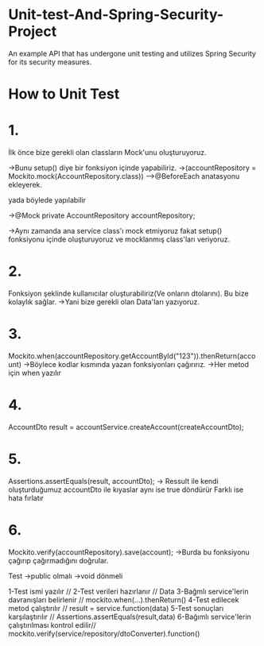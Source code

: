 # Unit-test-And-Spring-Security-Project
An example API that has undergone unit testing and utilizes Spring Security for its security measures.   


# How to Unit Test
# 1.
İlk önce bize gerekli olan classların Mock'unu oluşturuyoruz.

->Bunu setup() diye bir fonksiyon içinde yapabiliriz.
->(accountRepository = Mockito.mock(AccountRepository.class))
-->@BeforeEach anatasyonu ekleyerek.

yada  böylede yapılabilir

->@Mock
  private AccountRepository accountRepository;

->Aynı zamanda ana service class'ı mock etmiyoruz fakat
setup() fonksiyonu içinde oluşturuyoruz ve mocklanmış class'ları veriyoruz.


# 2.
Fonksiyon şeklinde kullanıcılar oluşturabiliriz(Ve onların dtolarını).
Bu bize kolaylık sağlar.
->Yani bize gerekli olan Data'ları yazıyoruz.

# 3.
Mockito.when(accountRepository.getAccountById("123")).thenReturn(account)
->Böylece kodlar kısmında yazan fonksiyonları çağırırız.
->Her metod için when yazılır

# 4.
AccountDto result = accountService.createAccount(createAccountDto);

# 5.
Assertions.assertEquals(result, accountDto);
-> Ressult ile kendi oluşturduğumuz accountDto ile kıyaslar aynı ise true döndürür
	Farklı ise hata fırlatır

# 6.
Mockito.verify(accountRepository).save(account);
->Burda bu fonksiyonu çağırıp çağırmadığını doğrular.


Test
->public olmalı
->void dönmeli


1-Test ismi yazılır        //
2-Test verileri hazırlanır       // Data
3-Bağmlı service'lerin davranışları belirlenir  // mockito.when(...).thenReturn()
4-Test edilecek metod çalıştırılır		// result = service.function(data)
5-Test sonuçları karşılaştırılır		// Assertions.assertEquals(result,data)
6-Bağımlı service'lerin çalıştırılması kontrol edilir// mockito.verify(service/repository/dtoConverter).function()


